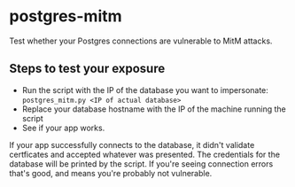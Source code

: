 # postgres-mitm

Test whether your Postgres connections are vulnerable to MitM attacks.


## Steps to test your exposure

* Run the script with the IP of the database you want to impersonate:
  `postgres_mitm.py <IP of actual database>`
* Replace your database hostname with the IP of the machine running the script
* See if your app works.

If your app successfully connects to the database, it didn't validate certficates and accepted whatever was presented. The credentials for the database will be printed by the script. If you're seeing connection errors that's good, and means you're probably not vulnerable.
